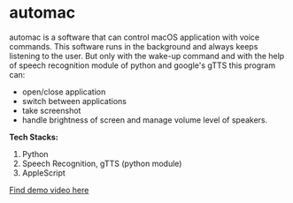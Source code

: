 # automac

automac is a software that can control macOS application with voice commands. This software runs in the background and always keeps listening to the user. But only with the wake-up command and with the help of speech recognition module of python and google's gTTS this program can:

* open/close application
* switch between applications
* take screenshot
* handle brightness of screen and manage volume level of speakers.

**Tech Stacks:**
1. Python
1. Speech Recognition, gTTS (python module)
1. AppleScript

[Find demo video here](https://shafayet98.github.io/details_automac.html)

